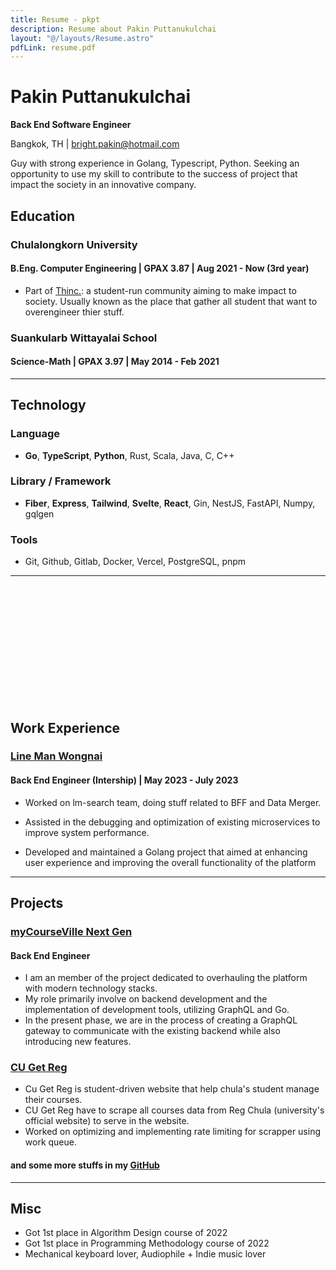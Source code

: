 ```yaml
---
title: Resume - pkpt
description: Resume about Pakin Puttanukulchai
layout: "@/layouts/Resume.astro"
pdfLink: resume.pdf
---
```


# Pakin Puttanukulchai

**Back End Software Engineer**

Bangkok, TH | bright.pakin@hotmail.com

Guy with strong experience in Golang, Typescript, Python. Seeking an opportunity to use my skill to contribute to the success of project that impact the society in an innovative company.

## Education

### Chulalongkorn University

#### B.Eng. Computer Engineering | GPAX 3.87 | Aug 2021 - Now (3rd year)

-   Part of [Thinc.](https://thinc.in.th/): a student-run community aiming to make impact to society. Usually known as the place that gather all student that want to overengineer thier stuff.

### Suankularb Wittayalai School

#### Science-Math | GPAX 3.97 | May 2014 - Feb 2021

<hr className="print:hidden">

## Technology

### Language

-   **Go**, **TypeScript**, **Python**, Rust, Scala, Java, C, C++

### Library / Framework

-   **Fiber**, **Express**, **Tailwind**, **Svelte**, **React**, Gin, NestJS, FastAPI, Numpy, gqlgen

### Tools

-   Git, Github, Gitlab, Docker, Vercel, PostgreSQL, pnpm

<hr className="print:hidden">

<br className="hidden print:block"/>
<br className="hidden print:block"/>
<br className="hidden print:block"/>
<br className="hidden print:block"/>
<br className="hidden print:block"/>
<br className="hidden print:block"/>
<br className="hidden print:block"/>
<br className="hidden print:block"/>
<br className="hidden print:block"/>
<br className="hidden print:block"/>
<br className="hidden print:block"/>

## Work Experience

### [Line Man Wongnai](https://lmwn.com/)

#### Back End Engineer (Intership) | May 2023 - July 2023

-   Worked on lm-search team, doing stuff related to BFF and Data Merger.

-   Assisted in the debugging and optimization of existing microservices to improve system performance.

-   Developed and maintained a Golang project that aimed at enhancing user experience and improving the overall functionality of the platform

<hr className="print:hidden">

## Projects

### [myCourseVille Next Gen](https://alpha.mycourseville.com)

#### Back End Engineer

-   I am an member of the project dedicated to overhauling the platform with modern technology stacks.
-   My role primarily involve on backend development and the implementation of development tools, utilizing GraphQL and Go.
-   In the present phase, we are in the process of creating a GraphQL gateway to communicate with the existing backend while also introducing new features.

### [CU Get Reg](https://cugetreg.com/)

-   Cu Get Reg is student-driven website that help chula's student manage their courses.
-   CU Get Reg have to scrape all courses data from Reg Chula (university's official website) to serve in the website.
-   Worked on optimizing and implementing rate limiting for scrapper using work queue.

#### and some more stuffs in my [GitHub](https://github.com/OnFireByte)

<hr className="print:hidden">

## Misc

-   Got 1st place in Algorithm Design course of 2022
-   Got 1st place in Programming Methodology course of 2022
-   Mechanical keyboard lover, Audiophile + Indie music lover
